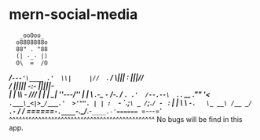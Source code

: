 # mern-social-media
       _ooOoo_
      o8888888o
      88" . "88
      (| -_- |)
      O\  =  /O
   ____/`---'\____
 .'  \\|     |//  `.
/  \\|||  :  |||//  \
/  _||||| -:- |||||-  \
|   | \\\  -  /// |   |
| \_|  ''\---/''  |   |
\  .-\__  `-`  ___/-. /
___`. .'  /--.--\  `. . __
."" '<  `.___\_<|>_/___.'  >'"".
| | :  `- \`.;`\ _ /`;.`/ - ` : | |
\  \ `-.   \_ __\ /__ _/   .-` /  /
======`-.____`-.___\_____/___.-`____.-'======
                   `=---='
^^^^^^^^^^^^^^^^^^^^^^^^^^^^^^^^^^^^^^^^^^^^^
   No bugs will be find in this app.
